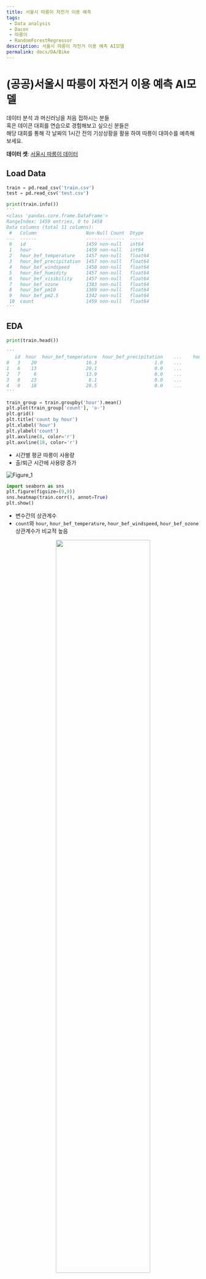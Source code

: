 ```yaml
---
title: 서울시 따릉이 자전거 이용 예측
tags: 
 - Data analysis
 - Dacon
 - 따릉이
 - RandomForestRegressor
description: 서울시 따릉이 자전거 이용 예측 AI모델 
permalink: docs/DA/Bike
---
```


# (공공)서울시 따릉이 자전거 이용 예측 AI모델

데이터 분석 과 머신러닝을 처음 접하시는 분들<br>
혹은 데이콘 대회를 연습으로 경험해보고 싶으신 분들은<br> 
해당 대회를 통해 각 날짜의 1시간 전의 기상상황을 활용 하여 따릉이 대여수를 예측해 보세요.

**데이터 셋**: [서울시 따릉이 데이터](https://dacon.io/competitions/open/235576/data)

## Load Data
```python
train = pd.read_csv('train.csv')
test = pd.read_csv('test.csv')

print(train.info())
'''
<class 'pandas.core.frame.DataFrame'>
RangeIndex: 1459 entries, 0 to 1458
Data columns (total 11 columns):
 #   Column                  Non-Null Count  Dtype  
---  ------                  --------------  -----
 0   id                      1459 non-null   int64
 1   hour                    1459 non-null   int64
 2   hour_bef_temperature    1457 non-null   float64
 3   hour_bef_precipitation  1457 non-null   float64
 4   hour_bef_windspeed      1450 non-null   float64
 5   hour_bef_humidity       1457 non-null   float64
 6   hour_bef_visibility     1457 non-null   float64
 7   hour_bef_ozone          1383 non-null   float64
 8   hour_bef_pm10           1369 non-null   float64
 9   hour_bef_pm2.5          1342 non-null   float64
 10  count                   1459 non-null   float64
'''
```

## EDA 

```python
print(train.head())

'''
   id  hour  hour_bef_temperature  hour_bef_precipitation    ...    hour_bef_ozone  hour_bef_pm10  hour_bef_pm2.5  count
0   3    20                  16.3                     1.0    ...              0.027           76.0            33.0   49.0   
1   6    13                  20.1                     0.0    ...              0.042           73.0            40.0  159.0   
2   7     6                  13.9                     0.0    ...              0.033           32.0            19.0   26.0   
3   8    23                   8.1                     0.0    ...              0.040           75.0            64.0   57.0   
4   9    18                  29.5                     0.0    ...              0.057           27.0            11.0  431.0  
'''
```

```python
train_group = train.groupby('hour').mean()
plt.plot(train_group['count'], 'o-')
plt.grid()
plt.title('count by hour')
plt.xlabel('hour')
plt.ylabel('count')
plt.axvline(8, color='r')
plt.axvline(18, color='r')
```
- 시간별 평균 따릉이 사용량
- 출/퇴근 시간에 사용량 증가

![Figure_1](https://user-images.githubusercontent.com/76420201/155281864-d3071577-deaa-4352-99ab-ad0bae64b8ef.png)


```python
import seaborn as sns
plt.figure(figsize=(9,9))
sns.heatmap(train.corr(), annot=True)
plt.show()
```
- 변수간의 상관계수
- `count`와 `hour`, `hour_bef_temperature`, `hour_bef_windspeed`, `hour_bef_ozone` 상관계수가 비교적 높음

<center><img src="https://user-images.githubusercontent.com/76420201/155283947-edd9ac7d-061b-4894-bff6-2bfd254944a6.png" width="70%"></center>

